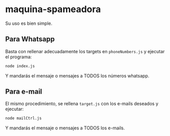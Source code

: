 # maquina-spameadora

Su uso es bien simple.

## Para Whatsapp

Basta con rellenar adecuadamente los targets en `phoneNumbers.js` y ejecutar el programa:

```bash
node index.js
```

Y mandarás el mensaje o mensajes a TODOS los números whatsapp.

## Para e-mail

El mismo procedimiento, se rellena `target.js` con los e-mails deseados y ejecutar:

```bash
node mailCtrl.js
```
Y mandarás el mensaje o mensajes a TODOS los e-mails.
